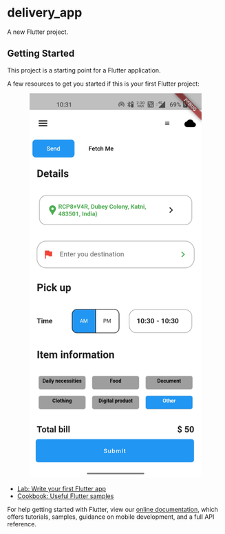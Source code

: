 # delivery_app

A new Flutter project.

## Getting Started

This project is a starting point for a Flutter application.

A few resources to get you started if this is your first Flutter project:
<div align="center">
    <img src="/assets/images/screenshot.jpg" width="400px"</img> 
</div>

- [Lab: Write your first Flutter app](https://flutter.dev/docs/get-started/codelab)
- [Cookbook: Useful Flutter samples](https://flutter.dev/docs/cookbook)

For help getting started with Flutter, view our
[online documentation](https://flutter.dev/docs), which offers tutorials,
samples, guidance on mobile development, and a full API reference.
